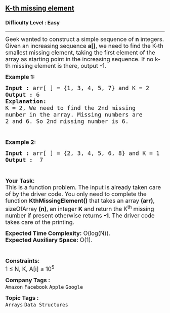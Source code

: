<h2><a href="https://www.geeksforgeeks.org/problems/k-th-missing-element3635/1?page=3&category=Arrays&difficulty=Easy&status=unsolved&sortBy=submissions">K-th missing element</a></h2><h3>Difficulty Level : Easy</h3><hr><div class="problems_problem_content__Xm_eO"><p><span style="font-size: 18px;">Geek wanted to construct a simple sequence of <strong>n</strong> integers.<br>Given an increasing sequence <strong>a[]</strong>, we need to find the K-th smallest missing element, taking the first element of the array as starting point in the increasing sequence. If no k-th missing element is there, output -1.</span></p>
<p><span style="font-size: 18px;"><strong>Example 1:</strong></span></p>
<pre><span style="font-size: 18px;"><strong>Input :</strong> arr[ ] = {1, 3, 4, 5, 7} and K = 2
<strong>Output :</strong> 6
<strong>Explanation:</strong>
K = 2, We need to find the 2nd missing 
number in the array. Missing numbers are 
2 and 6. So 2nd missing number is 6.
</span></pre>
<p>&nbsp;</p>
<p><span style="font-size: 18px;"><strong>Example 2:</strong></span></p>
<pre><span style="font-size: 18px;"><strong>Input :</strong> arr[ ] = {2, 3, 4, 5, 6, 8} and K = 1<strong>
Output :</strong>  7</span></pre>
<p>&nbsp;</p>
<p><span style="font-size: 18px;"><strong>Your Task:</strong><br>This is a function problem. The input is already taken care of by the driver code. You only need to complete the function <strong>KthMissingElement()</strong> that takes an array <strong>(arr)</strong>, sizeOfArray <strong>(n)</strong>, an integer <strong>K</strong> and return the K<sup>th</sup> missing number if present&nbsp;otherwise returns&nbsp;<strong>-1</strong>. The driver code takes care of the printing.</span></p>
<p><span style="font-size: 18px;"><strong>Expected Time Complexity:</strong> O(log(N)).<br><strong>Expected Auxiliary Space:</strong>&nbsp;O(1).</span></p>
<p>&nbsp;</p>
<p><span style="font-size: 18px;"><strong>Constraints:</strong><br>1 ≤ N, K, A[i] ≤ 10<sup>5</sup></span></p></div><p><span style=font-size:18px><strong>Company Tags : </strong><br><code>Amazon</code>&nbsp;<code>Facebook</code>&nbsp;<code>Apple</code>&nbsp;<code>Google</code>&nbsp;<br><p><span style=font-size:18px><strong>Topic Tags : </strong><br><code>Arrays</code>&nbsp;<code>Data Structures</code>&nbsp;